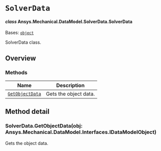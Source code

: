 # `SolverData`

<a id="ansys.mechanical.stubs.v242.Ansys.Mechanical.DataModel.SolverData.SolverData"></a>

#### *class* Ansys.Mechanical.DataModel.SolverData.SolverData

Bases: [`object`](https://docs.python.org/3/library/functions.html#object)

SolverData class.

<!-- !! processed by numpydoc !! -->

<a id="overview"></a>

## Overview

### Methods

| Name | Description |
|-----------------------------------------------------------------------------------------------------------------------|-------------------------|
| [`GetObjectData`](#SolverData.GetObjectData)   | Gets the object data.   |

<a id="method-detail"></a>

## Method detail

<a id="SolverData.GetObjectData"></a>

### SolverData.GetObjectData(obj: Ansys.Mechanical.DataModel.Interfaces.IDataModelObject)

Gets the object data.

<!-- !! processed by numpydoc !! -->

